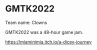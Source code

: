 # GMTK2022
Team name: Clowns

GMTK2022 was a 48-hour game jam.

https://miaminimia.itch.io/a-dicey-journey
